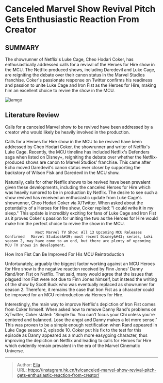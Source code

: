 # Canceled Marvel Show Revival Pitch Gets Enthusiastic Reaction From Creator


## SUMMARY 



  The showrunner of Netflix&#39;s Luke Cage, Cheo Hodari Coker, has enthusiastically addressed calls for a revival of the Heroes for Hire show in the MCU.   The Netflix-produced shows, including Daredevil and Luke Cage, are reigniting the debate over their canon status in the Marvel Studios franchise.   Coker&#39;s passionate response on Twitter confirms his readiness and passion to unite Luke Cage and Iron Fist as the Heroes for Hire, making him an excellent choice to revive the show in the MCU.  

![iamge](https://static1.srcdn.com/wordpress/wp-content/uploads/2023/03/marvel-s-netflix-defenders-characters.jpg)

## Literature Review
Calls for a canceled Marvel show to be revived have been addressed by a creator who would likely be heavily involved in the production.




Calls for a Heroes for Hire show in the MCU to be revived have been addressed by Cheo Hodari Coker, the showrunner and writer of Netflix&#39;s Luke Cage. Recently, the MCU timeline has included Netflix&#39;s Defenders saga when listed on Disney&#43;, reigniting the debate over whether the Netflix-produced shows are canon to Marvel Studios&#39; franchise. This came after Echo moved Daredevil&#39;s canon status ever closer by supporting the backstory of Wilson Fisk and Daredevil in the MCU show.




Naturally, calls for other Netflix shows to be revived have been prevalent given these developments, including the canceled Heroes for Hire which was heavily rumored to be in production by Netflix. The desire to see such a show revived has received an enthusiastic update from Luke Cage&#39;s showrunner, Cheo Hodari Coker via X/Twitter. When asked about the potentiality of a Heroes for Hire show, Coker replied: &#34;I could write it in my sleep.&#34; This update is incredibly exciting for fans of Luke Cage and Iron Fist as it proves Coker&#39;s passion for uniting the two as the Heroes for Hire would make him the perfect choice to revive the show in the MCU.


 

                  Next Marvel TV Show: All 13 Upcoming MCU Releases Confirmed   Marvel Studios&#39; most recent Disney&#43; series, Loki season 2, may have come to an end, but there are plenty of upcoming MCU TV shows in development.    





 How Iron Fist Can Be Improved For His MCU Reintroduction 
          

Unfortunately, arguably the biggest factor working against an MCU Heroes for Hire show is the negative reaction received by Finn Jones&#39; Danny Rand/Iron Fist on Netflix. That said, many would agree that the issues that plagued Iron Fist were not due to Finn Jones himself, but instead the writing of the show by Scott Buck who was eventually replaced as showrunner for season 2. Therefore, it remains the case that Iron Fist as a character could be improved for an MCU reintroduction via Heroes for Hire.

Interestingly, the main way to improve Netflix&#39;s depiction of Iron Fist comes from Coker himself. When asked how to remove Danny Rand&#39;s problems on X/Twitter, Coker stated: &#34;Simple fix. You can&#39;t focus your Chi unless you&#39;re centered and balanced. Lose the angst and Danny makes a lot more sense.&#34; This was proven to be a simple enough rectification when Rand appeared in Luke Cage season 2, episode 10. Coker put his fix to the test for this episode as Danny appeared as a much more easygoing character, thus improving the depiction on Netflix and leading to calls for Heroes for Hire which evidently remain prevalent in the era of the Marvel Cinematic Universe.






---

> Author: [Ella](https://instagram.hk.cn/)  
> URL: https://instagram.hk.cn/tv/canceled-marvel-show-revival-pitch-gets-enthusiastic-reaction-from-creator/  

